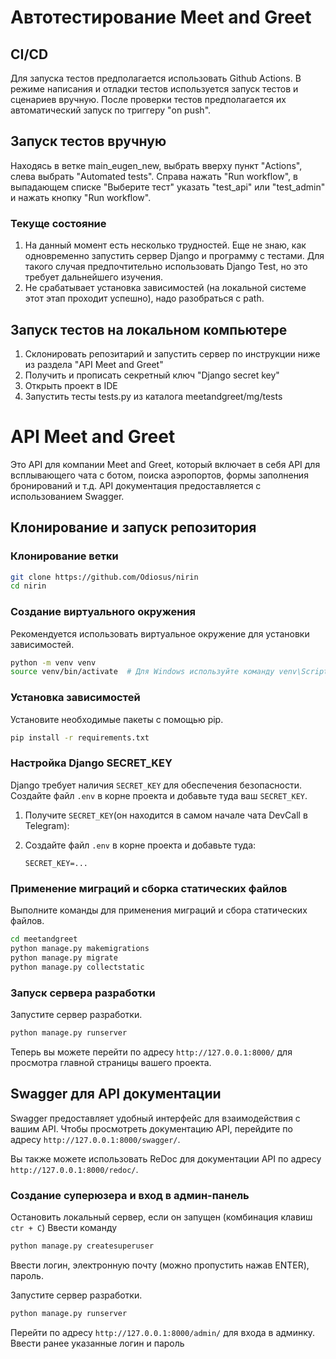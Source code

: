 # Автотестирование Meet and Greet

## CI/CD
Для запуска тестов предполагается использовать Github Actions. В режиме написания и отладки тестов используется запуск тестов и сценариев вручную. После проверки тестов предполагается их автоматический запуск по триггеру "on push".

## Запуск тестов вручную
Находясь в ветке main_eugen_new, выбрать вверху пункт "Actions", слева выбрать "Automated tests". Справа нажать "Run workflow", в выпадающем списке "Выберите тест" указать "test_api" или "test_admin" и нажать кнопку "Run workflow".

### Текуще состояние
1. На данный момент есть несколько трудностей. Еще не знаю, как одновременно запустить сервер Django и программу с тестами. Для такого случая предпочтительно использовать Django Test, но это требует дальнейшего изучения. 
2. Не срабатывает установка зависимостей (на локальной системе этот этап проходит успешно), надо разобраться с path.

## Запуск тестов на локальном компьютере
1. Склонировать репозитарий и запустить сервер по инструкции ниже из раздела "API Meet and Greet"
2. Получить и прописать секретный ключ "Django secret key"
3. Открыть проект в  IDE
4. Запустить тесты tests.py из каталога meetandgreet/mg/tests

   
# API Meet and Greet

Это API для компании Meet and Greet, который включает в себя API для всплывающего чата с ботом, поиска аэропортов, формы заполнения бронирований и т.д. API документация предоставляется с использованием Swagger.

## Клонирование и запуск репозитория

### Клонирование ветки 

```bash
git clone https://github.com/Odiosus/nirin
cd nirin
```

### Создание виртуального окружения

Рекомендуется использовать виртуальное окружение для установки зависимостей.

```bash
python -m venv venv
source venv/bin/activate  # Для Windows используйте команду venv\Scripts\activate
```

### Установка зависимостей

Установите необходимые пакеты с помощью pip.

```bash
pip install -r requirements.txt
```

### Настройка Django SECRET_KEY

Django требует наличия `SECRET_KEY` для обеспечения безопасности. Создайте файл `.env` в корне проекта и добавьте туда ваш `SECRET_KEY`.

1. Получите `SECRET_KEY`(он находится в самом начале чата DevCall в Telegram):

2. Создайте файл `.env` в корне проекта и добавьте туда:

    ```env
    SECRET_KEY=...
    ```

### Применение миграций и сборка статических файлов

Выполните команды для применения миграций и сбора статических файлов.

```bash
cd meetandgreet
python manage.py makemigrations
python manage.py migrate
python manage.py collectstatic
```

### Запуск сервера разработки

Запустите сервер разработки.

```bash
python manage.py runserver
```

Теперь вы можете перейти по адресу `http://127.0.0.1:8000/` для просмотра главной страницы вашего проекта.

## Swagger для API документации

Swagger предоставляет удобный интерфейс для взаимодействия с вашим API. Чтобы просмотреть документацию API, перейдите по адресу `http://127.0.0.1:8000/swagger/`.

Вы также можете использовать ReDoc для документации API по адресу `http://127.0.0.1:8000/redoc/`.

### Создание суперюзера и вход в админ-панель

Остановить локальный сервер, если он запущен (комбинация клавиш `ctr + C`)
Ввести команду

```bash
python manage.py createsuperuser
```
Ввести логин, электронную почту (можно пропустить нажав ENTER), пароль.

Запустите сервер разработки.

```bash
python manage.py runserver
```

Перейти по адресу `http://127.0.0.1:8000/admin/` для входа в админку.
Ввести ранее указанные логин и пароль
